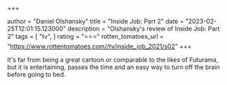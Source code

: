 +++

author = "Daniel Olshansky"
title = "Inside Job: Part 2"
date = "2023-02-25T12:01:15.123000"
description = "Olshansky's review of Inside Job: Part 2"
tags = [
    "tv",
]
rating = "⭐⭐⭐"
rotten_tomatoes_url = "https://www.rottentomatoes.com//tv/inside_job_2021/s02"
+++

It's far from being a great cartoon or comparable to the likes of Futurama, but it is entertaining, passes the time and an easy way to turn off the brain before going to bed.

